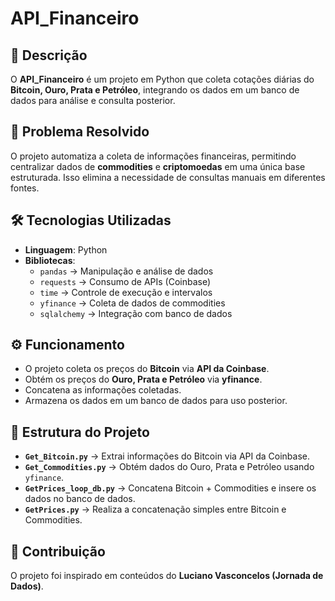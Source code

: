 # API_Financeiro  

## 📌 Descrição  
O **API_Financeiro** é um projeto em Python que coleta cotações diárias do **Bitcoin, Ouro, Prata e Petróleo**, integrando os dados em um banco de dados para análise e consulta posterior.  

## 🚀 Problema Resolvido  
O projeto automatiza a coleta de informações financeiras, permitindo centralizar dados de **commodities** e **criptomoedas** em uma única base estruturada. Isso elimina a necessidade de consultas manuais em diferentes fontes.  

## 🛠️ Tecnologias Utilizadas  
- **Linguagem**: Python  
- **Bibliotecas**:  
  - `pandas` → Manipulação e análise de dados  
  - `requests` → Consumo de APIs (Coinbase)  
  - `time` → Controle de execução e intervalos  
  - `yfinance` → Coleta de dados de commodities  
  - `sqlalchemy` → Integração com banco de dados  

## ⚙️ Funcionamento  
- O projeto coleta os preços do **Bitcoin** via **API da Coinbase**.  
- Obtém os preços do **Ouro, Prata e Petróleo** via **yfinance**.  
- Concatena as informações coletadas.  
- Armazena os dados em um banco de dados para uso posterior.  

## 📂 Estrutura do Projeto  
- **`Get_Bitcoin.py`** → Extrai informações do Bitcoin via API da Coinbase.  
- **`Get_Commodities.py`** → Obtém dados do Ouro, Prata e Petróleo usando `yfinance`.  
- **`GetPrices_loop_db.py`** → Concatena Bitcoin + Commodities e insere os dados no banco de dados.  
- **`GetPrices.py`** → Realiza a concatenação simples entre Bitcoin e Commodities.  

## 🤝 Contribuição  
O projeto foi inspirado em conteúdos do **Luciano Vasconcelos (Jornada de Dados)**.  
